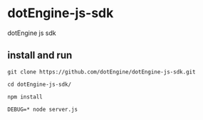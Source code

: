 # dotEngine-js-sdk
dotEngine js  sdk 


## install and run 


```
git clone https://github.com/dotEngine/dotEngine-js-sdk.git

cd dotEngine-js-sdk/

npm install 

DEBUG=* node server.js

```
